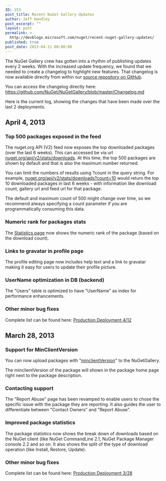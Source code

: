 ```yaml
---
ID: 153
post_title: Recent NuGet Gallery Updates
author: Jeff Handley
post_excerpt: ""
layout: post
permalink: >
  http://devblogs.microsoft.com/nuget/recent-nuget-gallery-updates/
published: true
post_date: 2013-04-11 00:00:00
---
```

The NuGet Gallery crew has gotten into a rhythm of publishing updates every 2 weeks. With the increased update frequency, we found that we needed to create a changelog to highlight new features. That changelog is now available directly from within our [source repository on GitHub][1].

You can access the changelog directly here: <https://github.com/NuGet/NuGetGallery/blob/master/Changelog.md>

Here is the current log, showing the changes that have been made over the last 2 deployments.

## April 4, 2013

### Top 500 packages exposed in the feed

The nuget.org API (V2) feed now exposes the top downloaded packages (over the last 6 weeks). This can accessed be via url [nuget.org/api/v2/stats/downloads][2]. At this time, the top 500 packages are shown by default and that is also the maximum number returned.

You can limit the numbers of results using ?count in the query string. For example, [nuget.org/api/v2/stats/downloads?count=10][3] would return the top 10 downloaded packages in last 6 weeks - with information like download count, gallery url and feed url for that package.

The default and maximum count of 500 might change over time, so we recommend always specifying a count parameter if you are programmatically consuming this data.

### Numeric rank for packages stats

The [Statistics page][4] now shows the numeric rank of the package (based on the download count).

### Links to gravatar in profile page

The profile editing page now includes help text and a link to gravatar making it easy for users to update their profile picture.

### UserName optimization in DB (backend)

The "Users" table is optimized to have "UserName" as index for performance enhancements.

### Other minor bug fixes

Complete list can be found here: [Production Deployment 4/12][5]

## March 28, 2013

### Support for MinClientVersion

You can now upload packages with "[minclientVersion][6]" to the NuGetGallery.

The minclientVersion of the package will shown in the package home page right next to the package description.

### Contacting support

The "Report Abuse" page has been revamped to enable users to chose the specific issue with the package they are reporting. It also guides the user to differentiate between "Contact Owners" and "Report Abuse". 

### Improved package statistics

The package statistics now shows the break down of downloads based on the NuGet client (like NuGet CommandLine 2.1, NuGet Package Manager console 2.2 and so on. It also shows the split of the type of download operation (like Install, Restore, Update).

### Other minor bug fixes

Complete list can be found here: [Production Deployment 3/28][7]

 [1]: https://github.com/NuGet/NuGetGallery
 [2]: //nuget.org/api/v2/stats/downloads
 [3]: //nuget.org/api/v2/stats/downloads?count=10
 [4]: http://nuget.org/stats
 [5]: https://github.com/NuGet/NuGetGallery/issues?milestone=18&state=closed
 [6]: http://nuget.codeplex.com/wikipage?title=NuGet%202.5%20list%20of%20features%20for%20Testing%20days%203%2f27%20to%203%2f29%20%2c%202013
 [7]: https://github.com/NuGet/NuGetGallery/issues?milestone=17&state=closed